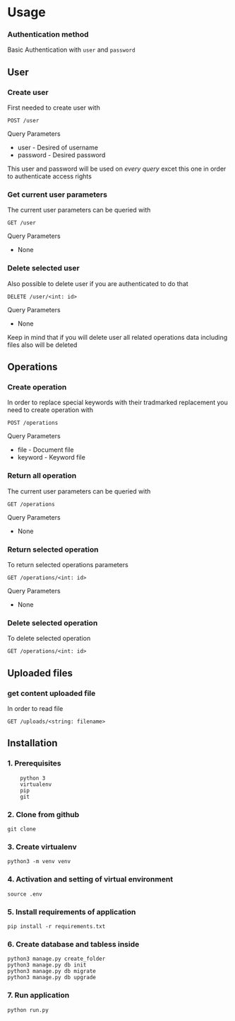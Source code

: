 # Usage


### Authentication method

Basic Authentication with `user` and `password`

## User

### Create user
First needed to create user with 

`POST /user`

Query Parameters
* user - Desired of username
* password - Desired password

This user and password will be used on *every query* excet this one in order to authenticate access rights


### Get current user parameters
The current user parameters can be queried with 

`GET /user`

Query Parameters
* None


### Delete selected user 
Also possible to delete user if you are authenticated to do that

`DELETE /user/<int: id>`

Query Parameters
* None

Keep in mind that if you will delete user all related operations data including files also will be deleted



## Operations


### Create operation
In order to replace special keywords with their tradmarked replacement you need to create operation with

`POST /operations`

Query Parameters
* file - Document file
* keyword - Keyword file

### Return all operation
The current user parameters can be queried with 

`GET /operations`

Query Parameters
* None

### Return selected operation
To return selected operations parameters 

`GET /operations/<int: id>`

Query Parameters
* None

### Delete selected operation
To delete selected operation

`GET /operations/<int: id>`


## Uploaded files

### get content uploaded file
In order to read file

`GET /uploads/<string: filename>`



## Installation

### 1. Prerequisites
```
    python 3
    virtualenv
    pip
    git
```
### 2. Clone from github
```
git clone 
```

### 3. Create virtualenv
```
python3 -m venv venv
```

### 4. Activation and setting of virtual environment 
```
source .env
```

### 5. Install requirements of application
```
pip install -r requirements.txt
```

### 6. Create database and tabless inside
```
python3 manage.py create_folder
python3 manage.py db init
python3 manage.py db migrate
python3 manage.py db upgrade
```
### 7. Run application
```
python run.py
```